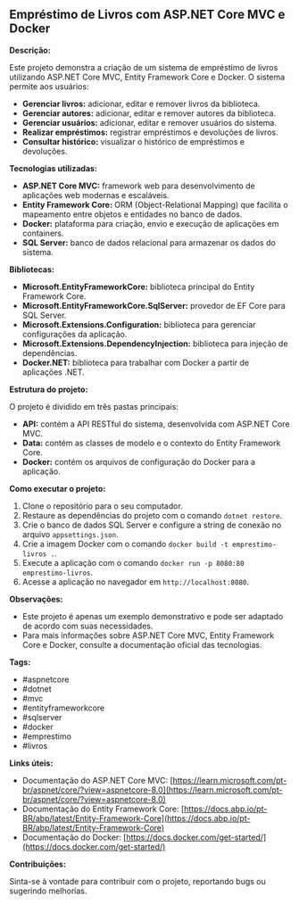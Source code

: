 ## Empréstimo de Livros com ASP.NET Core MVC e Docker

**Descrição:**

Este projeto demonstra a criação de um sistema de empréstimo de livros utilizando ASP.NET Core MVC, Entity Framework Core e Docker. O sistema permite aos usuários:

* **Gerenciar livros:** adicionar, editar e remover livros da biblioteca.
* **Gerenciar autores:** adicionar, editar e remover autores da biblioteca.
* **Gerenciar usuários:** adicionar, editar e remover usuários do sistema.
* **Realizar empréstimos:** registrar empréstimos e devoluções de livros.
* **Consultar histórico:** visualizar o histórico de empréstimos e devoluções.

**Tecnologias utilizadas:**

* **ASP.NET Core MVC:** framework web para desenvolvimento de aplicações web modernas e escaláveis.
* **Entity Framework Core:** ORM (Object-Relational Mapping) que facilita o mapeamento entre objetos e entidades no banco de dados.
* **Docker:** plataforma para criação, envio e execução de aplicações em containers.
* **SQL Server:** banco de dados relacional para armazenar os dados do sistema.

**Bibliotecas:**

* **Microsoft.EntityFrameworkCore:** biblioteca principal do Entity Framework Core.
* **Microsoft.EntityFrameworkCore.SqlServer:** provedor de EF Core para SQL Server.
* **Microsoft.Extensions.Configuration:** biblioteca para gerenciar configurações da aplicação.
* **Microsoft.Extensions.DependencyInjection:** biblioteca para injeção de dependências.
* **Docker.NET:** biblioteca para trabalhar com Docker a partir de aplicações .NET.

**Estrutura do projeto:**

O projeto é dividido em três pastas principais:

* **API:** contém a API RESTful do sistema, desenvolvida com ASP.NET Core MVC.
* **Data:** contém as classes de modelo e o contexto do Entity Framework Core.
* **Docker:** contém os arquivos de configuração do Docker para a aplicação.

**Como executar o projeto:**

1. Clone o repositório para o seu computador.
2. Restaure as dependências do projeto com o comando `dotnet restore`.
3. Crie o banco de dados SQL Server e configure a string de conexão no arquivo `appsettings.json`.
4. Crie a imagem Docker com o comando `docker build -t emprestimo-livros .`.
5. Execute a aplicação com o comando `docker run -p 8080:80 emprestimo-livros`.
6. Acesse a aplicação no navegador em `http://localhost:8080`.

**Observações:**

* Este projeto é apenas um exemplo demonstrativo e pode ser adaptado de acordo com suas necessidades.
* Para mais informações sobre ASP.NET Core MVC, Entity Framework Core e Docker, consulte a documentação oficial das tecnologias.

**Tags:**

* #aspnetcore
* #dotnet
* #mvc
* #entityframeworkcore
* #sqlserver
* #docker
* #emprestimo
* #livros

**Links úteis:**

* Documentação do ASP.NET Core MVC: [https://learn.microsoft.com/pt-br/aspnet/core/?view=aspnetcore-8.0](https://learn.microsoft.com/pt-br/aspnet/core/?view=aspnetcore-8.0)
* Documentação do Entity Framework Core: [https://docs.abp.io/pt-BR/abp/latest/Entity-Framework-Core](https://docs.abp.io/pt-BR/abp/latest/Entity-Framework-Core)
* Documentação do Docker: [https://docs.docker.com/get-started/](https://docs.docker.com/get-started/)

**Contribuições:**

Sinta-se à vontade para contribuir com o projeto, reportando bugs ou sugerindo melhorias.
